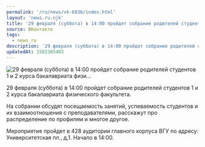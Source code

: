 ```yaml
---
permalink: '/ru/news/vk-6836/index.html'
layout: 'news.ru.njk'
title: '29 февраля (суббота) в 14:00 пройдет собрание родителей студентов 1 и 2 курса бакалавриата физи'
source: ВКонтакте
tags:
  - news_ru
description: '29 февраля (суббота) в 14:00 пройдет собрание родителей студентов 1 и 2 курса бакалавриата физи…'
updatedAt: 1582385403
---
```

![29 февраля (суббота) в 14:00 пройдет собрание родителей студентов 1 и 2 курса бакалавриата физи…](https://sun9-19.userapi.com/impg/c854124/v854124302/1fef34/6mpKSsOWzNA.jpg?size=600x375&quality=96&proxy=1&sign=e5b14bb0bf179afae5e3c71a7755cd6c&c_uniq_tag=5tyDPpgq9mvzQpiNMGM_-z8Rcr5lRxBKlrbUEIZv7iA&type=album)

29 февраля (суббота) в 14:00 пройдет собрание родителей студентов 1 и 2 курса бакалавриата физического факультета.

На собрании обсудят посещаемость занятий, успеваемость студентов и их взаимоотношения с преподавателями, расскажут про распределение по профилям и многое другое.

Мероприятие пройдет в 428 аудитории главного корпуса ВГУ по адресу: Университетская пл., д,1. Начало в 14:00.
